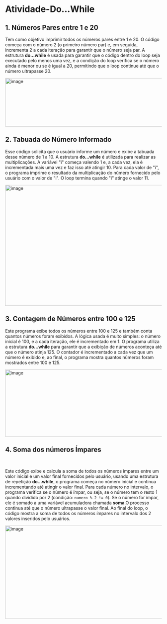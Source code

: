 # Atividade-Do...While
<!DOCTYPE html>
<html>
<head>
    <meta charset="UTF-8">
    <meta name="viewport" content="width=device-width, initial-scale=1.0">

</head>
<body>
    <h2>1. Números Pares entre 1 e 20</h2>
        <p>Tem como objetivo imprimir todos os números pares entre 1 e 20. O código começa com o número 2 (o primeiro número par) e, em seguida, incrementa 2 a cada iteração para garantir que o número seja par. A estrutura <strong>do...while</strong> é usada para garantir que o código dentro do loop seja executado pelo menos uma vez, e a condição do loop verifica se o número ainda é menor ou se é igual a 20, permitindo que o loop continue até que o número ultrapasse 20.</p>
    <img width="531" height="156" alt="image" src="https://github.com/user-attachments/assets/568b4df7-47bd-4e97-91be-6d7d4a48b47f" />

   <br>
<h2>2. Tabuada do Número Informado</h2>
        <p>
            Esse código solicita que o usuário informe um número e exibe a tabuada desse número
            de 1 a 10. A estrutura <strong>do...while</strong> é utilizada para realizar as multiplicações. A variável "i" começa valendo 1 e, a cada vez, ela é incrementada mais uma vez e faz isso até atingir 10. Para cada valor de "i", o programa imprime o resultado da multiplicação do número fornecido pelo usuário com o valor de "i". O loop termina quando "i" atinge o valor 11. 
        </p>
    <img width="550" height="389" alt="image" src="https://github.com/user-attachments/assets/b9e5f579-21a7-4233-a227-b6fd9f463c92" />
    <br>
     <h2>3. Contagem de Números entre 100 e 125</h2>
        <p>
            Este programa exibe todos os números entre 100 e 125 e também conta quantos números foram exibidos.
            A lógica usada é muito simples: o número inicial é 100, e a cada iteração, ele é incrementado em 1.
            O programa utiliza a estrutura <strong>do...while</strong> para garantir que a exibição de números
            aconteça até que o número atinja 125. O contador é incrementado a cada vez que um número é exibido
            e, ao final, o programa mostra quantos números foram mostrados entre 100 e 125.
        </p>
    <img width="1524" height="216" alt="image" src="https://github.com/user-attachments/assets/21a9698a-ab2e-4455-82bb-18f486544d3b" />
     <h2>4. Soma dos números Ímpares</h2>
      <br>
        <p>
            Este código exibe e calcula a soma de todos os números ímpares entre um valor inicial e um valor final fornecidos pelo usuário, usando uma estrutura de repetição <strong>do...while</strong>, o programa começa no número inicial e continua incrementando até atingir o valor final.
            Para cada número no intervalo, o programa verifica se o número é ímpar, ou seja, se o número tem o resto 1 quando dividido por 2 (condição: <code>numero % 2 != 0</code>). Se o número for ímpar, ele é somado a uma variável acumuladora chamada <strong>soma</strong>.O processo continua até que o número ultrapasse o valor final. Ao final do loop, o código mostra a soma de todos os números ímpares no intervalo dos 2 valores inseridos pelo usuários.
        </p>
            <img width="622" height="300" alt="image" src="https://github.com/user-attachments/assets/bae9b73e-afc0-4e0c-9367-973320a66c16"/> 
</body>
</html>
